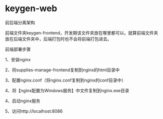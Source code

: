 # keygen-web

前后端分离架构

前端文件夹keygen-frontend，开发期该文件夹放在哪里都可以。就算前端文件夹放在后端文件夹中，后端打包时也不会将前端打包进去。

前端部署步骤 

1、安装nginx 

2、将supplies-manage-frontend复制到nginx的html目录中 

3、配置nginx.conf（将nginx.conf复制到nginx的conf目录中） 

4、将【nginx配置为Windows服务】中文件复制到nginx.exe目录 

4、启动nginx服务 

5、访问http://localhost:8086 
